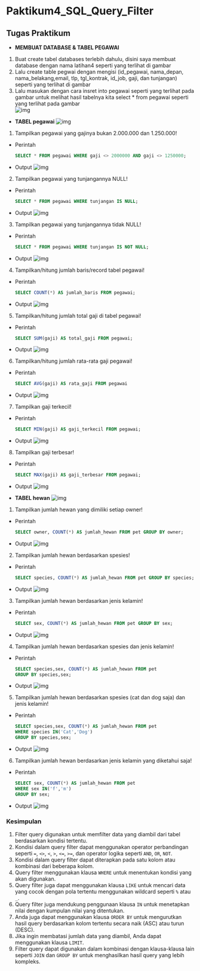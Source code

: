 # Paktikum4_SQL_Query_Filter



## **Tugas Praktikum**

- **MEMBUAT DATABASE & TABEL PEGAWAI**<br>
1. Buat create tabel databases terlebih dahulu, disini saya membuat database dengan nama latihan4 seperti yang terlihat di gambar<br>
2. Lalu create table pegwai dengan mengisi (id_pegawai, nama_depan, nama_belakang,email, tlp, tgl_kontrak, id_job, gaji, dan tunjangan) seperti yang terlihat di gambar<br>
3. Lalu masukan dengan cara insret into pegawai seperti yang terlihat pada gambar untuk melihat hasil tabelnya kita select * from pegawai seperti yang terlihat pada gambar <br>
![img](gambar/1.png)<br>
    
- **TABEL pegawai**
  ![img](gambar/2.png)<br>
1. Tampilkan pegawai yang gajinya bukan 2.000.000 dan 1.250.000!
  - Perintah
    ```sql
    SELECT * FROM pegawai WHERE gaji <> 2000000 AND gaji <> 1250000;
    ```
  - Output
    ![img](gambar/3.png)<br>
2. Tampilkan pegawai yang tunjangannya NULL!
  - Perintah
    ```sql
    SELECT * FROM pegawai WHERE tunjangan IS NULL;
    ```
  - Output
    ![img](gambar/4.png)<br>
3. Tampilkan pegawai yang tunjangannya tidak NULL!
  - Perintah
    ```sql
    SELECT * FROM pegawai WHERE tunjangan IS NOT NULL;
    ```
  - Output
    ![img](gambar/5.png)<br>
4. Tampilkan/hitung jumlah baris/record tabel pegawai!
  - Perintah
    ```sql
    SELECT COUNT(*) AS jumlah_baris FROM pegawai;
    ```
  - Output
    ![img](gambar/6.png)<br>
5. Tampilkan/hitung jumlah total gaji di tabel pegawai!
  - Perintah
    ```sql
    SELECT SUM(gaji) AS total_gaji FROM pegawai;
    ```
  - Output
    ![img](gambar/7.png)<br>
6. Tampilkan/hitung jumlah rata-rata gaji pegawai!
  - Perintah
    ```sql
    SELECT AVG(gaji) AS rata_gaji FROM pegawai
    ```
  - Output
    ![img](gambar/8.png)<br>
7. Tampilkan gaji terkecil!
  - Perintah
    ```sql
    SELECT MIN(gaji) AS gaji_terkecil FROM pegawai;
    ```
  - Output
    ![img](gambar/9.png)<br>
8. Tampilkan gaji terbesar!
  - Perintah
    ```sql
    SELECT MAX(gaji) AS gaji_terbesar FROM pegawai;
    ```
  - Output
    ![img](gambar/10.png)<br>



- **TABEL hewan**
  ![img](gambar/11.png)<br>
1. Tampilkan jumlah hewan yang dimiliki setiap owner!
  - Perintah
    ```sql
    SELECT owner, COUNT(*) AS jumlah_hewan FROM pet GROUP BY owner;
    ```
  - Output
    ![img](gambar/12.png)<br>
2. Tampilkan jumlah hewan berdasarkan spesies!
  - Perintah
    ```sql
    SELECT species, COUNT(*) AS jumlah_hewan FROM pet GROUP BY species;
    ```
  - Output
    ![img](gambar/13.png)<br>
3. Tampilkan jumlah hewan berdasarkan jenis kelamin!
  - Perintah
    ```sql
    SELECT sex, COUNT(*) AS jumlah_hewan FROM pet GROUP BY sex;
    ```
  - Output
    ![img](gambar/14.png)<br>
4. Tampilkan jumlah hewan berdasarkan spesies dan jenis kelamin!
  - Perintah
    ```sql
    SELECT species,sex, COUNT(*) AS jumlah_hewan FROM pet
    GROUP BY species,sex;
    ```
  - Output
    ![img](gambar/15.png)<br>
5. Tampilkan jumlah hewan berdasarkan spesies (cat dan dog saja) dan jenis kelamin!
  - Perintah
    ```sql
    SELECT species,sex, COUNT(*) AS jumlah_hewan FROM pet
    WHERE species IN('Cat','Dog')
    GROUP BY species,sex;
    ```
  - Output
    ![img](gambar/16.png)<br>
6. Tampilkan jumlah hewan berdasarkan jenis kelamin yang diketahui saja!
  - Perintah
    ```sql
    SELECT sex, COUNT(*) AS jumlah_hewan FROM pet
    WHERE sex IN('f','m')
    GROUP BY sex;
    ```
  - Output
    ![img](gambar/17.png)<br>

### **Kesimpulan**

1. Filter query digunakan untuk memfilter data yang diambil dari tabel berdasarkan kondisi tertentu.
2. Kondisi dalam query filter dapat menggunakan operator perbandingan seperti `=`, `<>`, `<`, `>`, `<=`, `>=`, dan operator logika seperti `AND`, `OR`, `NOT`.
3. Kondisi dalam query filter dapat diterapkan pada satu kolom atau kombinasi dari beberapa kolom.
4. Query filter menggunakan klausa `WHERE` untuk menentukan kondisi yang akan digunakan.
5. Query filter juga dapat menggunakan klausa `LIKE` untuk mencari data yang cocok dengan pola tertentu menggunakan wildcard seperti `%` atau `_`.
6. Query filter juga mendukung penggunaan klausa `IN` untuk menetapkan nilai dengan kumpulan nilai yang ditentukan.
7. Anda juga dapat menggunakan klausa `ORDER BY` untuk mengurutkan hasil query berdasarkan kolom tertentu secara naik (ASC) atau turun (DESC).
8. Jika ingin membatasi jumlah data yang diambil, Anda dapat menggunakan klausa `LIMIT`.
9. Filter query dapat digunakan dalam kombinasi dengan klausa-klausa lain seperti `JOIN` dan `GROUP BY` untuk menghasilkan hasil query yang lebih kompleks.
